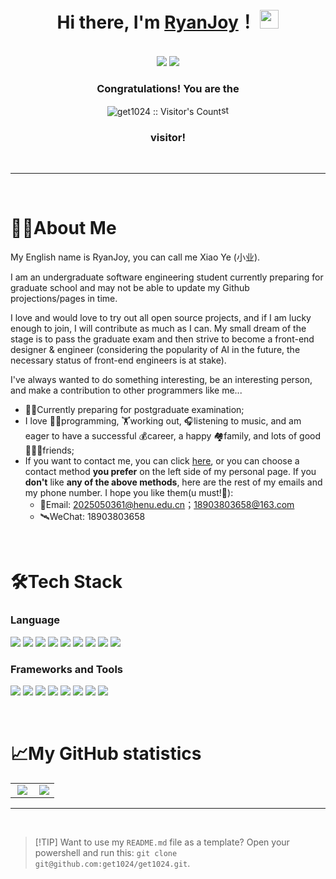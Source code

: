 
<div id="header" align="center">
  <h1>
    Hi there, I'm <a href="https://get1024.github.io/RyanJoy-s_Web/">RyanJoy</a>！
    <img src="https://media.giphy.com/media/hvRJCLFzcasrR4ia7z/giphy.gif" width="30px"/>
  </h1>
</div>
<br/>

<div align="center">
<img src="https://img.shields.io/github/followers/get1024?style=social"/> <img src="https://img.shields.io/github/stars/get1024?style=social"/>
<h3>Congratulations! You are the</h3>
  <img src="https://profile-counter.glitch.me/{get1024}/count.svg" alt="get1024 :: Visitor's Count" style="vertical-align:middle;"/>st
  <h3>visitor!</h3>
  <br/>
</div>

<hr/><br/>

<h1>🙋‍♂️About Me</h1>

<p>
My English name is RyanJoy, you can call me Xiao Ye (小业).

I am an undergraduate software engineering student currently preparing for graduate school and may not be able to update my Github projections/pages in time. 

I love and would love to try out all open source projects, and if I am lucky enough to join, I will contribute as much as I can. My small dream of the stage is to pass the graduate exam and then strive to become a front-end designer & engineer (considering the popularity of AI in the future, the necessary status of front-end engineers is at stake).

I've always wanted to do something interesting, be an interesting person, and make a contribution to other programmers like me...
</p>

- 👨‍🎓Currently preparing for postgraduate examination;
- I love 👨‍💻programming, 🏋️working out, 🎧listening to music, and am eager to have a successful 💰career, a happy 🏘️family, and lots of good 🧑‍🤝‍🧑friends;
- If you want to contact me, you can click [here](https://get1024.github.io/RyanJoy-s_Web/about_me/reach_me.html), or you can choose a contact method **you prefer** on the left side of my personal page. If you **don't** like **any of the above methods**, here are the rest of my emails and my phone number. I hope you like them(u must!🤬):
  - 📧Email: 2025050361@henu.edu.cn；18903803658@163.com
  - 🛰WeChat: 18903803658

<br/>
<h1>🛠️Tech Stack</h1>

### Language

<code><img src="http://img.shields.io/badge/-Java-e8892f?style=flat-square&logo=java&logoColor=white"/></code>
<code><img src="http://img.shields.io/badge/-Sql-00758f?style=flat-square&logo=Mysql&logoColor=white"/></code>
<code><img src="http://img.shields.io/badge/-Javascript-fcd400?style=flat-square&logo=javascript&logoColor=black"/></code>
<code><img src="http://img.shields.io/badge/-Html-e24c27?style=flat-square&logo=html5&logoColor=white"/></code>
<code><img src="http://img.shields.io/badge/-Css-2a65f1?style=flat-square&logo=css3&logoColor=white"/></code>
<code><img src="http://img.shields.io/badge/-Typescript-3178c6?style=flat-square&logo=typescript&logoColor=white"/></code>
<code><img src="http://img.shields.io/badge/-Shell-c9c9c9?style=flat-square&logo=gnu-bash&logoColor=black"/></code>
<code><img src="http://img.shields.io/badge/-Python-346e9e?style=flat-square&logo=python&logoColor=white"/></code>
<code><img src="http://img.shields.io/badge/-Markdown-white?style=flat-square&logo=markdown&logoColor=black"/></code>

### Frameworks and Tools

<code><img src="http://img.shields.io/badge/-Springboot-629e3a?style=flat-square&logo=springboot&logoColor=white"/></code>
<code><img src="http://img.shields.io/badge/-Vue.js-41b883?style=flat-square&logo=vue.js&logoColor=white"/></code>
<code><img src="http://img.shields.io/badge/-Mysql-white?style=flat-square&logo=mysql"/></code>
<code><img src="http://img.shields.io/badge/-Git-white?style=flat-square&logo=git"/></code>
<code><img src="http://img.shields.io/badge/-Maven-white?style=flat-square&logo=apachemaven&logoColor=bc2043"/></code>
<code><img src="http://img.shields.io/badge/-Npm-white?style=flat-square&logo=npm&logoColor=white"/></code>
<code><img src="http://img.shields.io/badge/-IntelliJ%20IDEA-black?style=flat-square&logo=intellijidea&logoColor=white"/></code>
<code><img src="http://img.shields.io/badge/-VS%20Code-black?style=flat-square&logo=visualstudiocode&logoColor=3aa7f2"/></code>


<br/>
<h1>📈My GitHub statistics</h1>

<table>
  <tr>
    <td>
      <center><img src="http://github-profile-summary-cards.vercel.app/api/cards/productive-time?username=get1024&theme=default&utcOffset=8" align="right" /></center>
    </td>
    <td>
      <center><img src="https://github-readme-stats-beta-amber-44.vercel.app/api?username=get1024&show_icons=true&role=OWNER,ORGANIZATION_MEMBER,COLLABORATOR&locale=zh-my" align="right" /></center>
    </td>
  </tr>
</table>
<hr/><br/>

> [!TIP] Want to use my `README.md` file as a template?
> Open your powershell and run this: `git clone git@github.com:get1024/get1024.git`.
